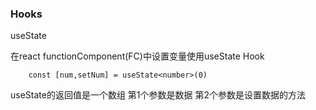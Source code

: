 ### Hooks

useState

在react functionComponent(FC)中设置变量使用useState Hook

```tsx
    const [num,setNum] = useState<number>(0)
```

useState的返回值是一个数组 
第1个参数是数据 
第2个参数是设置数据的方法   
